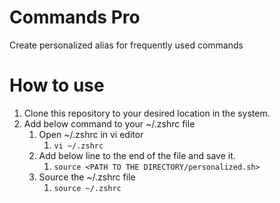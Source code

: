 # Commands Pro
Create personalized alias for frequently used commands

# How to use
1. Clone this repository to your desired location in the system.
2. Add below command to your ~/.zshrc file
   1. Open ~/.zshrc in vi editor
      1. `vi ~/.zshrc`
   2. Add below line to the end of the file and save it.
      1. `source <PATH TO THE DIRECTORY/personalized.sh>`
   3. Source the ~/.zshrc file
      1. `source ~/.zshrc`